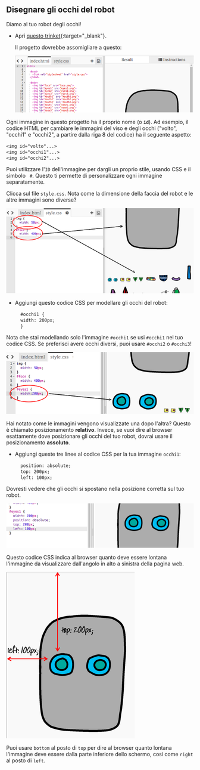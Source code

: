 ## Disegnare gli occhi del robot

Diamo al tuo robot degli occhi!

+ Apri [questo trinket](http://jumpto.cc/web-robot){:target="_blank"}.
    
    Il progetto dovrebbe assomigliare a questo:
    
    ![screenshot](images/robot-starter.png)

Ogni immagine in questo progetto ha il proprio nome (o **`id`**). Ad esempio, il codice HTML per cambiare le immagini del viso e degli occhi ("volto", "occhi1" e "occhi2", a partire dalla riga 8 del codice) ha il seguente aspetto:

    <img id="volto"...>
    <img id="occhi1"...>
    <img id="occhi2"...>
    

Puoi utilizzare l'`ID` dell'immagine per dargli un proprio stile, usando CSS e il simbolo ` #`. Questo ti permette di personalizzare ogni immagine separatamente.

Clicca sul file `style.css`. Nota come la dimensione della faccia del robot e le altre immagini sono diverse?

![screenshot](images/robot-id.png)

+ Aggiungi questo codice CSS per modellare gli occhi del robot:
    
        #occhi1 {
        width: 200px;
        }
        

Nota che stai modellando solo l'immagine `#occhi1` se usi `#occhi1` nel tuo codice CSS. Se preferisci avere occhi diversi, puoi usare `#occhi2` o `#occhi3`!

![screenshot](images/robot-eyes-width.png)

Hai notato come le immagini vengono visualizzate una dopo l'altra? Questo è chiamato posizionamento **relativo**. Invece, se vuoi dire al browser esattamente dove posizionare gli occhi del tuo robot, dovrai usare il posizionamento **assoluto**.

+ Aggiungi queste tre linee al codice CSS per la tua immagine `occhi1`:
    
        position: absolute;
        top: 200px;
        left: 100px;
        

Dovresti vedere che gli occhi si spostano nella posizione corretta sul tuo robot.

![screenshot](images/robot-eyes-position.png)

Questo codice CSS indica al browser quanto deve essere lontana l'immagine da visualizzare dall'angolo in alto a sinistra della pagina web.

![screenshot](images/robot-eyes-position2.png)

Puoi usare `bottom` al posto di `top` per dire al browser quanto lontana l'immagine deve essere dalla parte inferiore dello schermo, così come `right` al posto di `left`.
